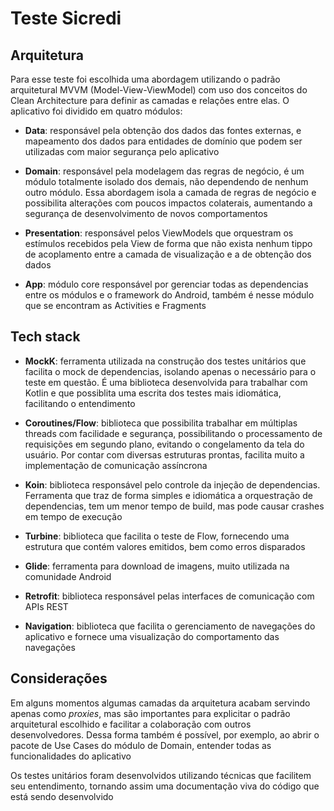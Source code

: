 # Teste Sicredi

## Arquitetura

Para esse teste foi escolhida uma abordagem utilizando o padrão arquitetural MVVM (Model-View-ViewModel) com uso dos conceitos do Clean Architecture para definir as camadas e relações entre elas. O aplicativo foi dividido em quatro módulos:

- **Data**: responsável pela obtenção dos dados das fontes externas, e mapeamento dos dados para entidades de domínio que podem ser utilizadas com maior segurança pelo aplicativo

- **Domain**: responsável pela modelagem das regras de negócio, é um módulo totalmente isolado dos demais, não dependendo de nenhum outro módulo. Essa abordagem isola a camada de regras de negócio e possibilita alterações com poucos impactos colaterais, aumentando a segurança de desenvolvimento de novos comportamentos

- **Presentation**: responsável pelos ViewModels que orquestram os estímulos recebidos pela View de forma que não exista nenhum tippo de acoplamento entre a camada de visualização e a de obtenção dos dados

- **App**: módulo core responsável por gerenciar todas as dependencias entre os módulos e o framework do Android, também é nesse módulo que se encontram as Activities e Fragments

## Tech stack

- **MockK**: ferramenta utilizada na construção dos testes unitários que facilita o mock de dependencias, isolando apenas o necessário para o teste em questão. É uma biblioteca desenvolvida para trabalhar com Kotlin e que possiblita uma escrita dos testes mais idiomática, facilitando o entendimento

- **Coroutines/Flow**: biblioteca que possibilita trabalhar em múltiplas threads com facilidade e segurança, possibilitando o processamento de requisições em segundo plano, evitando o congelamento da tela do usuário. Por contar com diversas estruturas prontas, facilita muito a implementação de comunicação assíncrona

- **Koin**: biblioteca responsável pelo controle da injeção de dependencias. Ferramenta que traz de forma simples e idiomática a orquestração de dependencias, tem um menor tempo de build, mas pode causar crashes em tempo de execução

- **Turbine**: biblioteca que facilita o teste de Flow, fornecendo uma estrutura que contém valores emitidos, bem como erros disparados

- **Glide**: ferramenta para download de imagens, muito utilizada na comunidade Android

- **Retrofit**: biblioteca responsável pelas interfaces de comunicação com APIs REST

- **Navigation**: biblioteca que facilita o gerenciamento de navegações do aplicativo e fornece uma visualização do comportamento das navegações

## Considerações

Em alguns momentos algumas camadas da arquitetura acabam servindo apenas como *proxies*, mas são importantes para explicitar o padrão arquitetural escolhido e facilitar a colaboração com outros desenvolvedores. Dessa forma também é possível, por exemplo, ao abrir o pacote de Use Cases do módulo de Domain, entender todas as funcionalidades do aplicativo

Os testes unitários foram desenvolvidos utilizando técnicas que facilitem seu entendimento, tornando assim uma documentação viva do código que está sendo desenvolvido
